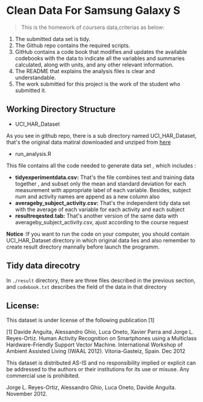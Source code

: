# Clean Data For  Samsung Galaxy S 

> This is the homework of coursera data,criterias as below:
1. The submitted data set is tidy.
1. The Github repo contains the required scripts.
1. GitHub contains a code book that modifies and updates the available codebooks with the data to indicate all the variables and summaries calculated, along with units, and any other relevant information.
1. The README that explains the analysis files is clear and understandable.
1. The work submitted for this project is the work of the student who submitted it.

## Working Directory Structure

- UCI_HAR_Dataset

 As you see in github repo, there is a sub directory named UCI_HAR_Dataset, that's the original data matiral downloaded and unziped from [here](https://d396qusza40orc.cloudfront.net/getdata%2Fprojectfiles%2FUCI%20HAR%20Dataset.zip)

- run_analysis.R

 This file contains all the code needed to generate data set , which includes :

   - **tidyexperimentdata.csv:** That's the file combines test and training data together , and subset only the mean and standard deviation for each measurement with appropriate label of each variable. Besides, subject num and activity names are append as a new column also
   - **averageby_subject_activity.csv:** That's the independent tidy data set with the average of each variable for each activity and each subject
   - **resultreqested.tab:** That's another version of the same data with averageby_subject_activity.csv, ajust according to the course request

  **Notice** :If you want to run the code on your computer, you should contain UCI_HAR_Dataset directory in which original data lies and also remember to create result directory mannally before launch the programm.

## Tidy data direcotry

In `./result` directory, there are three files described in the previous section, and `codebook.txt` describes the field of the data in that directory 

## License:


This dataset is under license of the following publication [1] 

[1] Davide Anguita, Alessandro Ghio, Luca Oneto, Xavier Parra and Jorge L. Reyes-Ortiz. Human Activity Recognition on Smartphones using a Multiclass Hardware-Friendly Support Vector Machine. International Workshop of Ambient Assisted Living (IWAAL 2012). Vitoria-Gasteiz, Spain. Dec 2012

This dataset is distributed AS-IS and no responsibility implied or explicit can be addressed to the authors or their institutions for its use or misuse. Any commercial use is prohibited.

Jorge L. Reyes-Ortiz, Alessandro Ghio, Luca Oneto, Davide Anguita. November 2012.
